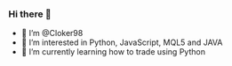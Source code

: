 ### Hi there 👋

- 👋 I’m @Cloker98
- 👀 I’m interested in Python, JavaScript, MQL5 and JAVA
- 🌱 I’m currently learning how to trade using Python
<!--
**Cloker98/Cloker98** is a ✨ _special_ ✨ repository because its `README.md` (this file) appears on your GitHub profile.

Here are some ideas to get you started:

- 🔭 I’m currently working on ...
- 🌱 I’m currently learning ...
- 👯 I’m looking to collaborate on ...
- 🤔 I’m looking for help with ...
- 💬 Ask me about ...
- 📫 How to reach me: ...
- 😄 Pronouns: ...
- ⚡ Fun fact: ...
-->
